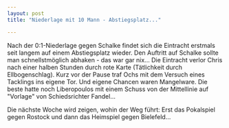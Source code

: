 ```yaml
---
layout: post
title: "Niederlage mit 10 Mann - Abstiegsplatz..."

---
```


Nach der 0:1-Niederlage gegen Schalke findet sich die Eintracht erstmals seit langem auf einem Abstiegsplatz wieder. Den Auftritt auf Schalke sollte man schnellstmöglich abhaken - das war gar nix... Die Eintracht verlor Chris nach einer halben Stunden durch rote Karte (Tätlichkeit durch Ellbogenschlag). Kurz vor der Pause traf Ochs mit dem Versuch eines Tacklings ins eigene Tor. Und eigene Chancen waren Mangelware. Die beste hatte noch Liberopoulos mit einem Schuss von der Mittellinie auf "Vorlage" von Schiedsrichter Fandel...

Die nächste Woche wird zeigen, wohin der Weg führt: Erst das Pokalspiel gegen Rostock und dann das Heimspiel gegen Bielefeld...
